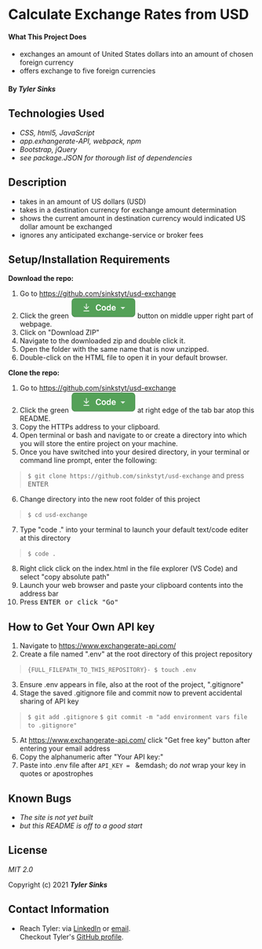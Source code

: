 # Calculate Exchange Rates from USD

#### What This Project Does
* exchanges an amount of United States dollars into an amount of chosen foreign currency
* offers exchange to five foreign currencies

#### By _**Tyler Sinks**_

## Technologies Used

* _CSS, html5, JavaScript_
* _app.exhangerate-API, webpack, npm_
* _Bootstrap, jQuery_
* _see package.JSON for thorough list of dependencies_

## Description
* takes in an amount of US dollars (USD)
* takes in a destination currency for exchange amount determination
* shows the current amount in destination currency would indicated US dollar amount be exchanged
* ignores any anticipated exchange-service or broker fees

## Setup/Installation Requirements

**Download the repo:**
1. Go to https://github.com/sinkstyt/usd-exchange
2. Click the green ![green download Code button](src/assets/images/code_button.png) button on middle upper right part of webpage.
3. Click on "Download ZIP"
4. Navigate to the downloaded zip and double click it.
5. Open the folder with the same name that is now unzipped.
6. Double-click on the HTML file to open it in your default browser.

**Clone the repo:**
1. Go to https://github.com/sinkstyt/usd-exchange
2. Click the green ![green download Code button](src/assets/images/code_button.png) at right edge of the tab bar atop this README.
3. Copy the HTTPs address to your clipboard.
4. Open terminal or bash and navigate to or create a directory into which you will store the entire project on your machine.
5. Once you have switched into your desired directory, in your terminal or command line prompt, enter the following:
> `$ git clone https://github.com/sinkstyt/usd-exchange` and press <kbd>ENTER</kdb>
6. Change directory into the new root folder of this project
> `$ cd usd-exchange`
7. Type "code ." into your terminal to launch your default text/code editer at this directory
> `$ code .`
8. Right click click on the index.html in the file explorer (VS Code) and select "copy absolute path"
9. Launch your web browser and paste your clipboard contents into the address bar
10. Press <kbd>ENTER</kdb> or click "Go"

## How to Get Your Own API key
1. Navigate to https://www.exchangerate-api.com/
2. Create a file named ".env" at the root directory of this project repository
> `{FULL_FILEPATH_TO_THIS_REPOSITORY}- $ touch .env`
3. Ensure .env appears in file, also at the root of the project, ".gitignore"
4. Stage the saved .gitignore file and commit now to prevent accidental sharing of API key
> `$ git add .gitignore`
> `$ git commit -m "add environment vars file to .gitignore"`
5. At https://www.exchangerate-api.com/ click "Get free key" button after entering your email address
6. Copy the alphanumeric after "Your API key:"
7. Paste into .env file after `API_KEY = ` &emdash; do _not_ wrap your key in quotes or apostrophes

## Known Bugs

* _The site is not yet built_
* _but this README is off to a good start_

## License
_MIT 2.0_

Copyright (c) 2021 **_Tyler Sinks_**

## Contact Information
* Reach Tyler: via <a href="https://www.linkedin.com/in/tyler-sinks-93438137/" target="_blank">LinkedIn</a> or <a href="mailto:tyler.sinksa@gmail.com" target="_blank">email</a>.<br>
Checkout Tyler's <a href="https://github.com/sinkstyt" target="_blank">GitHub profile</a>.</li>